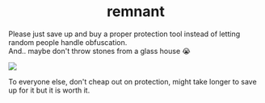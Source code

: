 <h1 align="center">remnant</h1>

Please just save up and buy a proper protection tool instead of letting random people handle obfuscation. <br>
And.. maybe don't throw stones from a glass house :sob:

<img src="https://i.imgur.com/LKfAeqg.png">

To everyone else, don't cheap out on protection, might take longer to save up for it but it is worth it.
